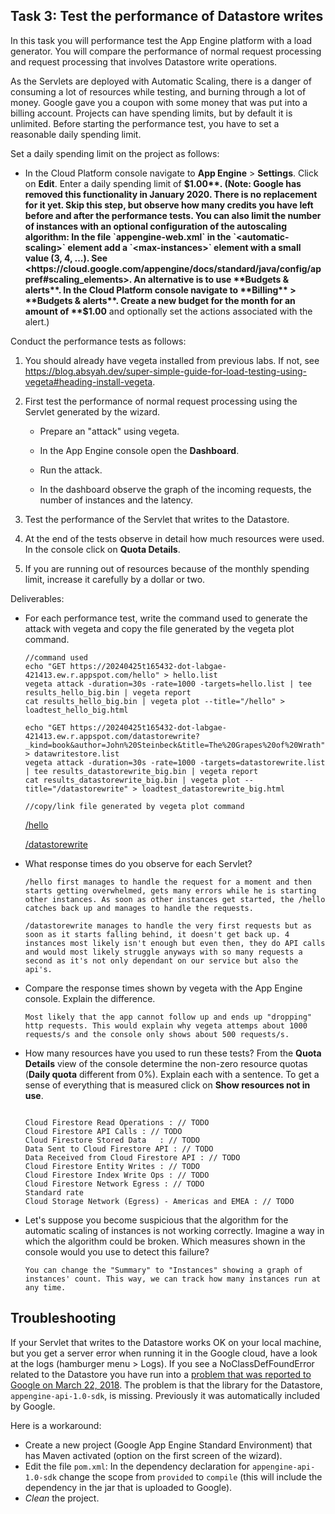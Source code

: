 ## Task 3: Test the performance of Datastore writes

In this task you will performance test the App Engine platform with a
load generator. You will compare the performance of normal request
processing and request processing that involves Datastore write
operations.

As the Servlets are deployed with Automatic Scaling, there is a danger
of consuming a lot of resources while testing, and burning through a
lot of money. Google gave you a coupon with some money that was put
into a billing account. Projects can have spending limits, but by
default it is unlimited. Before starting the performance test, you
have to set a reasonable daily spending limit.

Set a daily spending limit on the project as follows:

- In the Cloud Platform console navigate to **App Engine** >
  **Settings**. Click on **Edit**. Enter a daily spending limit of
  **$1.00**. (Note: Google has removed this functionality in January 2020. There is no replacement for it yet. Skip this step, but observe how many credits you have left before and after the performance tests. You can also limit the number of instances with an optional configuration of the autoscaling algorithm: In the file `appengine-web.xml` in the `<automatic-scaling>` element add a `<max-instances>` element with a small value (3, 4, ...). See <https://cloud.google.com/appengine/docs/standard/java/config/appref#scaling_elements>. An alternative is to use **Budgets & alerts**. In the Cloud Platform console navigate to **Billing** > **Budgets & alerts**. Create a new budget for the month for an amount of **$1.00** and optionally set the actions associated with the alert.)

Conduct the performance tests as follows:

1. You should already have vegeta installed from previous labs. If not, see <https://blog.absyah.dev/super-simple-guide-for-load-testing-using-vegeta#heading-install-vegeta>.

2. First test the performance of normal request processing using the
   Servlet generated by the wizard.

   - Prepare an "attack" using vegeta.

   - In the App Engine console open the **Dashboard**.

   - Run the attack.

   - In the dashboard observe the graph of the incoming requests, the
     number of instances and the latency.

3. Test the performance of the Servlet that writes to the Datastore.

4. At the end of the tests observe in detail how much resources were
   used. In the console click on **Quota Details**.

5. If you are running out of resources because of the monthly spending
   limit, increase it carefully by a dollar or two.

Deliverables:

- For each performance test, write the command used to generate the attack with vegeta and copy the file generated by the vegeta plot command.

  ```
  //command used
  echo "GET https://20240425t165432-dot-labgae-421413.ew.r.appspot.com/hello" > hello.list
  vegeta attack -duration=30s -rate=1000 -targets=hello.list | tee results_hello_big.bin | vegeta report
  cat results_hello_big.bin | vegeta plot --title="/hello" > loadtest_hello_big.html

  echo "GET https://20240425t165432-dot-labgae-421413.ew.r.appspot.com/datastorewrite?_kind=book&author=John%20Steinbeck&title=The%20Grapes%20of%20Wrath" > datawritestore.list
  vegeta attack -duration=30s -rate=1000 -targets=datastorewrite.list | tee results_datastorewrite_big.bin | vegeta report
  cat results_datastorewrite_big.bin | vegeta plot --title="/datastorewrite" > loadtest_datastorewrite_big.html
  ```

  ```
  //copy/link file generated by vegeta plot command
  ```
  [/hello](./vegeta/loadtest_hello_big.html)

  [/datastorewrite](./vegeta/loadtest_datastorewrite_big.html)
 
- What response times do you observe for each Servlet?

  ```
  /hello first manages to handle the request for a moment and then starts getting overwhelmed, gets many errors while he is starting other instances. As soon as other instances get started, the /hello catches back up and manages to handle the requests.

  /datastorewrite manages to handle the very first requests but as soon as it starts falling behind, it doesn't get back up. 4 instances most likely isn't enough but even then, they do API calls and would most likely struggle anyways with so many requests a second as it's not only dependant on our service but also the api's.
  ```

- Compare the response times shown by vegeta with the App Engine
  console. Explain the difference.

  ```
  Most likely that the app cannot follow up and ends up "dropping" http requests. This would explain why vegeta attemps about 1000 requests/s and the console only shows about 500 requests/s.
  ```

- How many resources have you used to run these tests? From the
  **Quota Details** view of the console determine the non-zero resource
  quotas (**Daily quota** different from 0%). Explain each with a sentence.
  To get a sense of everything that is measured click on **Show resources not in use**.

  ```
  
  Cloud Firestore Read Operations : // TODO
  Cloud Firestore API Calls	: // TODO
  Cloud Firestore Stored Data	: // TODO
  Data Sent to Cloud Firestore API : // TODO
  Data Received from Cloud Firestore API : // TODO
  Cloud Firestore Entity Writes : // TODO
  Cloud Firestore Index Write Ops : // TODO
  Cloud Firestore Network Egress : // TODO
  Standard rate
  Cloud Storage Network (Egress) - Americas and EMEA : // TODO
  ```

- Let's suppose you become suspicious that the algorithm for the automatic scaling of
  instances is not working correctly. Imagine a way in which the algorithm could be broken. Which measures shown in the console would you use to detect this failure?

  ```
  You can change the "Summary" to "Instances" showing a graph of instances' count. This way, we can track how many instances run at any time.
  ```

## Troubleshooting

If your Servlet that writes to the Datastore works OK on your local
machine, but you get a server error when running it in the Google
cloud, have a look at the logs (hamburger menu > Logs). If you see a
NoClassDefFoundError related to the Datastore you have run into a
[problem that was reported to Google on March 22, 2018](https://issuetracker.google.com/issues/76144204). The
problem is that the library for the Datastore,
`appengine-api-1.0-sdk`, is missing. Previously it was automatically
included by Google.

Here is a workaround:

- Create a new project (Google App Engine Standard Environment) that
  has Maven activated (option on the first screen of the wizard).
- Edit the file `pom.xml`: In the dependency declaration for
  `appengine-api-1.0-sdk` change the scope from `provided` to
  `compile` (this will include the dependency in the jar that is
  uploaded to Google).
- _Clean_ the project.
